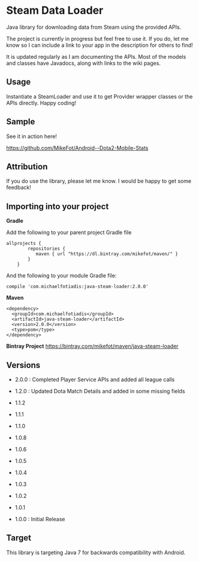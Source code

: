 # Steam Data Loader
Java library for downloading data from Steam using the provided APIs.

The project is currently in progress but feel free to use it. If you do, let me know so I can include a link to your app in the description for others to find!

It is updated regularly as I am documenting the APIs. Most of the models and classes have Javadocs, along with links to the wiki pages.

## Usage
Instantiate a SteamLoader and use it to get Provider wrapper classes or the APIs directly. Happy coding!

## Sample
See it in action here!

https://github.com/MikeFot/Android--Dota2-Mobile-Stats

## Attribution
If you do use the library, please let me know. I would be happy to get some feedback!

## Importing into your project

**Gradle**

Add the following to your parent project Gradle file

```
allprojects {
        repositories {
           maven { url "https://dl.bintray.com/mikefot/maven/" }
        }
    }
```

And the following to your module Gradle file:

`compile 'com.michaelfotiadis:java-steam-loader:2.0.0'`

**Maven**

```
<dependency>
  <groupId>com.michaelfotiadis</groupId>
  <artifactId>java-steam-loader</artifactId>
  <version>2.0.0</version>
  <type>pom</type>
</dependency>
```

**Bintray Project**
https://bintray.com/mikefot/maven/java-steam-loader

## Versions
- 2.0.0 : Completed Player Service APIs and added all league calls

- 1.2.0 : Updated Dota Match Details and added in some missing fields

- 1.1.2

- 1.1.1

- 1.1.0

- 1.0.8

- 1.0.6

- 1.0.5

- 1.0.4

- 1.0.3

- 1.0.2

- 1.0.1

- 1.0.0 : Initial Release

## Target
This library is targeting Java 7 for backwards compatibility with Android.
